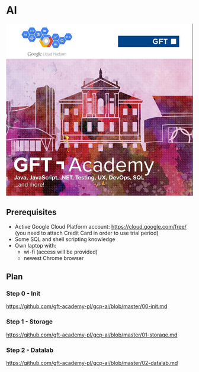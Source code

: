 # AI

![LOGO](https://raw.githubusercontent.com/gft-academy-pl/gcp-data-analysis-with-bigquery/master/assets/gft-academy.png)

## Prerequisites

* Active Google Cloud Platform account: https://cloud.google.com/free/ (you need to attach Credit Card in order to use trial period)
* Some SQL and shell scripting knowledge
* Own laptop with:
  * wi-fi (access will be provided)
  * newest Chrome browser

## Plan

### Step 0 - Init

https://github.com/gft-academy-pl/gcp-ai/blob/master/00-init.md

### Step 1 - Storage

https://github.com/gft-academy-pl/gcp-ai/blob/master/01-storage.md

### Step 2 - Datalab

https://github.com/gft-academy-pl/gcp-ai/blob/master/02-datalab.md
